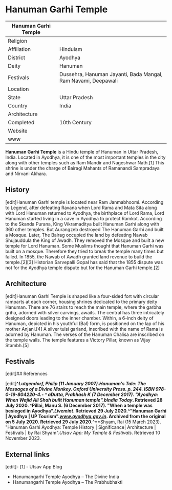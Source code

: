 # Hanuman Garhi Temple


| Hanuman Garhi Temple | |
|---|---|
| Religion | |
| Affiliation | Hinduism |
| District | Ayodhya |
| Deity | Hanuman |
| Festivals | Dussehra, Hanuman Jayanti, Bada Mangal, Ram Navami, Deepawali |
| Location | |
| State | Uttar Pradesh |
| Country | India |
| Architecture | |
| Completed | 10th Century |
| Website | |
| www |

**Hanuman Garhi Temple** is a Hindu temple of Hanuman in Uttar Pradesh, India. Located in Ayodhya, it is one of the most important temples in the city along with other temples such as Ram Mandir and Nageshwar Nath.[1] This shrine is under the charge of Bairagi Mahants of Ramanandi Sampradaya and Nirvani Akhara.

## History

[edit]Hanuman Garhi temple is located near Ram Janmabhoomi. According to Legend, after defeating Ravana when Lord Rama and Mata Sita along with Lord Hanuman returned to Ayodhya, the birthplace of Lord Rama, Lord Hanuman started living in a cave in Ayodhya to protect Ramkot.
According to the Skanda Purana, King Vikramaditya built Hanuman Garhi along with 360 other temples.
But Aurangzeb destroyed The Hanuman Garhi and built a Mosque.
Later, The Bairag occupied the land by defeating Nawab Shujauddula the King of Awadh. They removed the Mosque and built a new temple for Lord Hanuman. Some Muslims thought that Hanuman Garhi was built on a mosque. Therefore they tried to break the temple many times but failed. In 1855, the Nawab of Awadh granted land revenue to build the temple.[2][3] Historian Sarvepalli Gopal has said that the 1855 dispute was not for the Ayodhya temple dispute but for the Hanuman Garhi temple.[2]

## Architecture

[edit]Hanuman Garhi Temple is shaped like a four-sided fort with circular ramparts at each corner, housing shrines dedicated to the primary deity Hanuman. There are 76 stairs to reach the main temple, where the garbha griha, adorned with silver carvings, awaits. The central has three intricately designed doors leading to the inner chamber. Within, a 6-inch deity of Hanuman, depicted in his youthful (Bal) form, is positioned on the lap of his mother Anjani.[4] A silver tulsi garland, inscribed with the name of Rama is adorned by Hanuman. The verses of the Hanuman Chalisa are inscribed on the temple walls. The temple features a Victory Pillar, known as Vijay Stambh.[5]

## Festivals

[edit]## References

[edit]**^**Lutgendorf, Philip (11 January 2007).*Hanuman's Tale: The Messages of a Divine Monkey*. Oxford University Press. p. 244. ISBN 978-0-19-804220-4.- ^
**a**Dutta, Prabhash K (7 December 2017). "Ayodhya: When Wajid Ali Shah built Hanuman temple".**b***India Today*. Retrieved 28 July 2020. **^**Pillai, Manu S. (6 December 2017). "When a temple was besieged in Ayodhya".*Livemint*. Retrieved 29 July 2020.**^**"Hanuman Garhi | Ayodhya | UP Tourism".*www.ayodhya.gov.in*. Archived from the original on 5 July 2020. Retrieved 29 July 2020.**^**Shyam, Rai (15 March 2023). "Hanuman Garhi Ayodhya: Temple History | Significance| Architecture | Festivals | by Rai Shyam".*Utsav App: My Temple & Festivals*. Retrieved 10 November 2023.

## External links

[edit]- [1] - Utsav App Blog
- Hanumangarhi Temple Ayodhya – The Divine India
- Hanumangarhi Temple Ayodhya – The Prabhubhakti